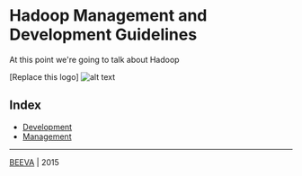 # Hadoop Management and Development Guidelines
At this point we're going to talk about Hadoop

[Replace this logo] ![alt text](https://github.com/beeva/beeva-best-practices/blob/master/static/horizontal-beeva-logo.png "BEEVA")

## Index

* [Development](./hadoop-management.md)
* [Management](./hadoop-development.md)

___

[BEEVA](http://www.beeva.com) | 2015
